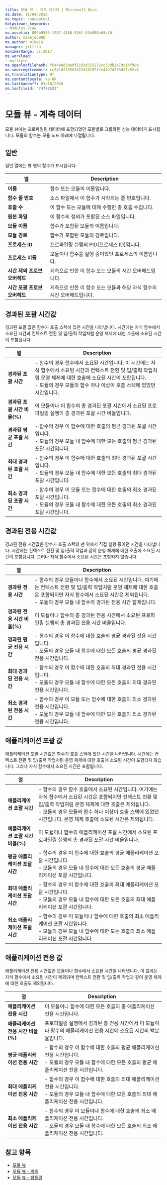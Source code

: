 ```yaml
---
title: 모듈 뷰 - 계측 데이터 | Microsoft Docs
ms.date: 11/04/2016
ms.topic: conceptual
helpviewer_keywords:
- Modules view
ms.assetid: 895b9589-1987-4160-916f-53b898a69cf0
author: mikejo5000
ms.author: mikejo
manager: jillfra
monikerRange: vs-2017
ms.workload:
- multiple
ms.openlocfilehash: f6449ad30edf11d3d315532cc33db2a79c14f90b
ms.sourcegitcommit: cc841df335d1d22d281871fe41e74238d2fc52a6
ms.translationtype: HT
ms.contentlocale: ko-KR
ms.lasthandoff: 03/18/2020
ms.locfileid: "74778533"
---
```

# <a name="modules-view---instrumentation-data"></a>모듈 뷰 - 계측 데이터
모듈 뷰에는 프로파일링 데이터에 포함되었던 모듈별로 그룹화된 성능 데이터가 표시됩니다. 모듈의 함수는 모듈 노드 아래에 나열됩니다.

## <a name="general"></a>일반
 일반 열에는 뷰 행의 함수가 표시됩니다.

|열|Description|
|------------|-----------------|
|**이름**|함수 또는 모듈의 이름입니다.|
|**함수 줄 번호**|소스 파일에서 이 함수가 시작되는 줄 번호입니다.|
|**호출 수**|이 함수 또는 모듈에 대해 수행한 총 호출 수입니다.|
|**원본 파일**|이 함수의 정의가 포함된 소스 파일입니다.|
|**모듈 이름**|함수가 포함된 모듈의 이름입니다.|
|**모듈 경로**|함수가 포함된 모듈의 경로입니다.|
|**프로세스 ID**|프로파일링 실행의 PID(프로세스 ID)입니다.|
|**프로세스 이름**|모듈이나 함수를 실행 중이었던 프로세스의 이름입니다.|
|**시간 제외 프로브 오버헤드**|계측으로 인한 이 함수 또는 모듈의 시간 오버헤드입니다.|
|**시간 포괄 프로브 오버헤드**|계측으로 인한 이 함수 또는 모듈과 해당 자식 함수의 시간 오버헤드입니다.|

## <a name="elapsed-inclusive-values"></a>경과된 포괄 시간값
 경과된 포괄 값은 함수가 호출 스택에 있던 시간을 나타냅니다. 시간에는 자식 함수에서 소요된 시간과 컨텍스트 전환 및 입/출력 작업처럼 운영 체제에 대한 호출에 소요된 시간이 포함됩니다.

|열|Description|
|------------|-----------------|
|**경과된 포괄 시간**|-   함수의 경우 함수에서 소요된 시간입니다. 이 시간에는 자식 함수에서 소요된 시간과 컨텍스트 전환 및 입/출력 작업처럼 운영 체제에 대한 호출에 소요된 시간이 포함됩니다.<br />-   모듈의 경우 모듈의 함수 하나 이상이 호출 스택에 있었던 시간입니다.|
|**경과된 포괄 시간 비율(%)**|이 모듈이나 이 함수의 총 경과된 포괄 시간에서 소요된 프로파일링 실행의 총 경과된 포괄 시간 비율입니다.|
|**경과된 평균 포괄 시간**|-   함수의 경우 이 함수에 대한 호출의 평균 경과된 포괄 시간입니다.<br />-   모듈의 경우 모듈 내 함수에 대한 모든 호출의 평균 경과된 포괄 시간입니다.|
|**최대 경과된 포괄 시간**|-   함수의 경우 이 함수에 대한 호출의 최대 경과된 포괄 시간입니다.<br />-   모듈의 경우 모듈 내 함수에 대한 모든 호출의 최대 경과된 포괄 시간입니다.|
|**최소 경과된 포괄 시간**|-   함수의 경우 이 모듈 또는 함수에 대한 호출의 최소 경과된 포괄 시간입니다.<br />-   모듈의 경우 모듈 내 함수에 대한 모든 호출의 최소 경과된 포괄 시간입니다.|

## <a name="elapsed-exclusive-values"></a>경과된 전용 시간값
 경과된 전용 시간값은 함수가 호출 스택의 맨 위에서 직접 실행 중이던 시간을 나타냅니다. 시간에는 컨텍스트 전환 및 입/출력 작업과 같이 운영 체제에 대한 호출에 소요된 시간이 포함됩니다. 그러나 자식 함수에서 소요된 시간은 포함되지 않습니다.

|열|Description|
|------------|-----------------|
|**경과된 전용 시간**|-   함수의 경우 모듈이나 함수에서 소요된 시간입니다. 여기에는 컨텍스트 전환 및 입/출력 작업처럼 운영 체제에 대한 호출은 포함되지만 자식 함수에서 소요된 시간은 제외됩니다.<br />-   모듈의 경우 모듈 내 함수의 경과된 전용 시간 합계입니다.|
|**경과된 전용 시간 비율(%)**|이 모듈이나 함수의 총 경과된 전용 시간에서 소요된 프로파일링 실행의 총 경과된 전용 시간 비율입니다.|
|**경과된 평균 전용 시간**|-   함수의 경우 이 함수에 대한 호출의 평균 경과된 전용 시간입니다.<br />-   모듈의 경우 모듈 내 함수에 대한 모든 호출의 평균 경과된 전용 시간입니다.|
|**최대 경과된 전용 시간**|-   함수의 경우 이 함수에 대한 호출의 최대 경과된 전용 시간입니다.<br />-   모듈의 경우 모듈 내 함수에 대한 모든 호출의 최대 경과된 전용 시간입니다.|
|**최소 경과된 전용 시간**|-   함수의 경우 이 모듈 또는 함수에 대한 호출의 최소 경과된 전용 시간입니다.<br />-   모듈의 경우 모듈 내 함수에 대한 모든 호출의 최소 경과된 전용 시간입니다.|

## <a name="application-inclusive-values"></a>애플리케이션 포괄 값
 애플리케이션 포괄 시간값은 함수가 호출 스택에 있던 시간을 나타냅니다. 시간에는 컨텍스트 전환 및 입/출력 작업처럼 운영 체제에 대한 호출에 소요된 시간이 포함되지 않습니다. 그러나 자식 함수에서 소요된 시간은 포함됩니다.

|열|Description|
|------------|-----------------|
|**애플리케이션 포괄 시간**|-   함수의 경우 함수 호출에서 소요된 시간입니다. 여기에는 자식 함수에서 소요된 시간은 포함되지만 컨텍스트 전환 및 입/출력 작업처럼 운영 체제에 대한 호출은 제외됩니다.<br />-   모듈의 경우 모듈의 함수 하나 이상이 호출 스택에 있었던 시간입니다. 운영 체제 호출에 소요된 시간은 제외됩니다.|
|**애플리케이션 포괄 시간 비율(%)**|이 모듈이나 함수의 애플리케이션 포괄 시간에서 소요된 프로파일링 실행의 총 경과된 포괄 시간 비율입니다.|
|**평균 애플리케이션 포괄 시간**|-   함수의 경우 이 함수에 대한 호출의 평균 애플리케이션 포괄 시간입니다.<br />-   모듈의 경우 모듈 내 함수에 대한 모든 호출의 평균 애플리케이션 포괄 시간입니다.|
|**최대 애플리케이션 포괄 시간**|-   함수의 경우 이 함수에 대한 호출의 최대 애플리케이션 포괄 시간입니다.<br />-   모듈의 경우 모듈 내 함수에 대한 모든 호출의 최대 애플리케이션 포괄 시간입니다.|
|**최소 애플리케이션 포괄 시간**|-   함수의 경우 이 모듈이나 함수에 대한 호출의 최소 애플리케이션 포괄 시간입니다.<br />-   모듈의 경우 모듈 내 함수에 대한 모든 호출의 최소 애플리케이션 포괄 시간입니다.|

## <a name="application-exclusive-values"></a>애플리케이션 전용 값
 애플리케이션 전용 시간값은 모듈이나 함수에서 소요된 시간을 나타냅니다. 이 값에는 자식 함수에서 소요된 시간이 제외되며 컨텍스트 전환 및 입/출력 작업과 같이 운영 체제에 대한 호출도 제외됩니다.

|열|Description|
|------------|-----------------|
|**애플리케이션 전용 시간**|이 모듈이나 함수에 대한 모든 호출의 총 애플리케이션 전용 시간입니다.|
|**애플리케이션 전용 시간 비율(%)**|프로파일링 실행에서 경과된 총 전용 시간에서 이 모듈이나 함수의 애플리케이션 전용 시간에 소요된 시간의 백분율입니다.|
|**평균 애플리케이션 전용 시간**|-   함수의 경우 이 함수에 대한 호출의 평균 애플리케이션 전용 시간입니다.<br />-   모듈의 경우 모듈 내 함수에 대한 모든 호출의 평균 애플리케이션 전용 시간입니다.|
|**최대 애플리케이션 전용 시간**|-   함수의 경우 이 함수에 대한 호출의 최대 애플리케이션 전용 시간입니다.<br />-   모듈의 경우 모듈 내 함수에 대한 모든 호출의 최대 애플리케이션 전용 시간입니다.|
|**최소 애플리케이션 전용 시간**|-   함수의 경우 이 모듈이나 함수에 대한 호출의 최소 애플리케이션 전용 시간입니다.<br />-   모듈의 경우 모듈 내 함수에 대한 모든 호출의 최소 애플리케이션 전용 시간입니다.|

## <a name="see-also"></a>참고 항목
- [모듈 뷰](../profiling/modules-view-sampling-data.md)
- [모듈 뷰 - 계측](../profiling/modules-view-dotnet-memory-instrumentation-data.md)
- [모듈 뷰 - 샘플링](../profiling/modules-view-dotnet-memory-sampling-data.md)
